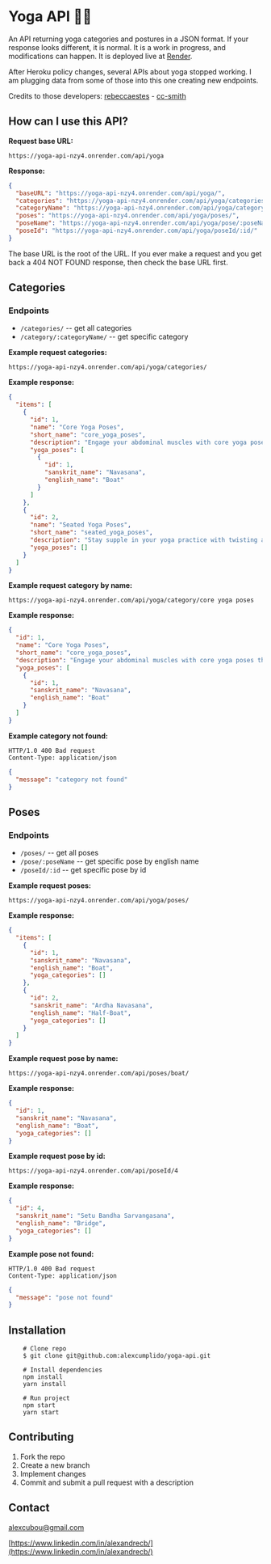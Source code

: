 # Yoga API 🧘‍♀️

An API returning yoga categories and postures in a JSON format. If your response looks different, it is normal. It is a work in progress, and modifications can happen. It is deployed live at [Render](https://render.com/).

After Heroku policy changes, several APIs about yoga stopped working. I am plugging data from some of those into this one creating new endpoints.

Credits to those developers: [rebeccaestes](https://github.com/rebeccaestes/yoga_api) - [cc-smith](https://github.com/cc-smith/yoga-poses)

## How can I use this API?

**Request base URL:**

```
https://yoga-api-nzy4.onrender.com/api/yoga
```

**Response:**

```json
{
  "baseURL": "https://yoga-api-nzy4.onrender.com/api/yoga/",
  "categories": "https://yoga-api-nzy4.onrender.com/api/yoga/categories/",
  "categoryName": "https://yoga-api-nzy4.onrender.com/api/yoga/category/:categoryName/",
  "poses": "https://yoga-api-nzy4.onrender.com/api/yoga/poses/",
  "poseName": "https://yoga-api-nzy4.onrender.com/api/yoga/pose/:poseName/",
  "poseId": "https://yoga-api-nzy4.onrender.com/api/yoga/poseId/:id/"
}
```

The base URL is the root of the URL. If you ever make a request and you get back a 404 NOT FOUND response, then check the base URL first.

## Categories

### **Endpoints**

- `/categories/` -- get all categories
- `/category/:categoryName/` -- get specific category

**Example request categories:**

```
https://yoga-api-nzy4.onrender.com/api/yoga/categories/
```

**Example response:**

```json
{
  "items": [
    {
      "id": 1,
      "name": "Core Yoga Poses",
      "short_name": "core_yoga_poses",
      "description": "Engage your abdominal muscles with core yoga poses that build a strong and stable center like Boat Pose",
      "yoga_poses": [
        {
          "id": 1,
          "sanskrit_name": "Navasana",
          "english_name": "Boat"
        }
      ]
    },
    {
      "id": 2,
      "name": "Seated Yoga Poses",
      "short_name": "seated_yoga_poses",
      "description": "Stay supple in your yoga practice with twisting asanas",
      "yoga_poses": []
    }
  ]
}
```

**Example request category by name:**

```
https://yoga-api-nzy4.onrender.com/api/yoga/category/core yoga poses
```

**Example response:**

```json
{
  "id": 1,
  "name": "Core Yoga Poses",
  "short_name": "core_yoga_poses",
  "description": "Engage your abdominal muscles with core yoga poses that build a strong and stable center like Boat Pose, Dolphin Pose and Side Plank Pose.",
  "yoga_poses": [
    {
      "id": 1,
      "sanskrit_name": "Navasana",
      "english_name": "Boat"
    }
  ]
}
```

**Example category not found:**

```
HTTP/1.0 400 Bad request
Content-Type: application/json
```

```json
{
  "message": "category not found"
}
```

## Poses

### **Endpoints**

- `/poses/` -- get all poses
- `/pose/:poseName` -- get specific pose by english name
- `/poseId/:id` -- get specific pose by id

**Example request poses:**

```
https://yoga-api-nzy4.onrender.com/api/yoga/poses/
```

**Example response:**

```json
{
  "items": [
    {
      "id": 1,
      "sanskrit_name": "Navasana",
      "english_name": "Boat",
      "yoga_categories": []
    },
    {
      "id": 2,
      "sanskrit_name": "Ardha Navasana",
      "english_name": "Half-Boat",
      "yoga_categories": []
    }
  ]
}
```

**Example request pose by name:**

```
https://yoga-api-nzy4.onrender.com/api/poses/boat/
```

**Example response:**

```json
{
  "id": 1,
  "sanskrit_name": "Navasana",
  "english_name": "Boat",
  "yoga_categories": []
}
```

**Example request pose by id:**

```
https://yoga-api-nzy4.onrender.com/api/poseId/4
```

**Example response:**

```json
{
  "id": 4,
  "sanskrit_name": "Setu Bandha Sarvangasana",
  "english_name": "Bridge",
  "yoga_categories": []
}
```

**Example pose not found:**

```
HTTP/1.0 400 Bad request
Content-Type: application/json
```

```json
{
  "message": "pose not found"
}
```

## Installation

```shell
    # Clone repo
    $ git clone git@github.com:alexcumplido/yoga-api.git
```

```shell
    # Install dependencies
    npm install
    yarn install
```

```shell
    # Run project
    npm start
    yarn start
```

## Contributing

1. Fork the repo
2. Create a new branch
3. Implement changes
4. Commit and submit a pull request with a description

## Contact

alexcubou@gmail.com

[https://www.linkedin.com/in/alexandrecb/](https://www.linkedin.com/in/alexandrecb/)
